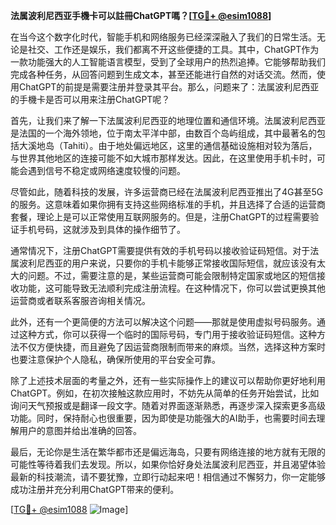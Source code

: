 **法属波利尼西亚手機卡可以註冊ChatGPT嗎？[[TG💪+ @esim1088](https://t.me/s/esim1088)]**

在当今这个数字化时代，智能手机和网络服务已经深深融入了我们的日常生活。无论是社交、工作还是娱乐，我们都离不开这些便捷的工具。其中，ChatGPT作为一款功能强大的人工智能语言模型，受到了全球用户的热烈追捧。它能够帮助我们完成各种任务，从回答问题到生成文本，甚至还能进行自然的对话交流。然而，使用ChatGPT的前提是需要注册并登录其平台。那么，问题来了：法属波利尼西亚的手機卡是否可以用来注册ChatGPT呢？

首先，让我们来了解一下法属波利尼西亚的地理位置和通信环境。法属波利尼西亚是法国的一个海外领地，位于南太平洋中部，由数百个岛屿组成，其中最著名的包括大溪地岛（Tahiti）。由于地处偏远地区，这里的通信基础设施相对较为落后，与世界其他地区的连接可能不如大城市那样发达。因此，在这里使用手机卡时，可能会遇到信号不稳定或网络速度较慢的问题。

尽管如此，随着科技的发展，许多运营商已经在法属波利尼西亚推出了4G甚至5G的服务。这意味着如果你拥有支持这些网络标准的手机，并且选择了合适的运营商套餐，理论上是可以正常使用互联网服务的。但是，注册ChatGPT的过程需要验证手机号码，这就涉及到具体的操作细节了。

通常情况下，注册ChatGPT需要提供有效的手机号码以接收验证码短信。对于法属波利尼西亚的用户来说，只要你的手机卡能够正常接收国际短信，就应该没有太大的问题。不过，需要注意的是，某些运营商可能会限制特定国家或地区的短信接收功能，这可能导致无法顺利完成注册流程。在这种情况下，你可以尝试更换其他运营商或者联系客服咨询相关情况。

此外，还有一个更简便的方法可以解决这个问题——那就是使用虚拟号码服务。通过这种方式，你可以获得一个临时的国际号码，专门用于接收验证码短信。这种方法不仅方便快捷，而且避免了因运营商限制而带来的麻烦。当然，选择这种方案时也要注意保护个人隐私，确保所使用的平台安全可靠。

除了上述技术层面的考量之外，还有一些实际操作上的建议可以帮助你更好地利用ChatGPT。例如，在初次接触这款应用时，不妨先从简单的任务开始尝试，比如询问天气预报或是翻译一段文字。随着对界面逐渐熟悉，再逐步深入探索更多高级功能。同时，保持耐心也很重要，因为即使是功能强大的AI助手，也需要时间去理解用户的意图并给出准确的回答。

最后，无论你是生活在繁华都市还是偏远海岛，只要有网络连接的地方就有无限的可能性等待着我们去发现。所以，如果你恰好身处法属波利尼西亚，并且渴望体验最新的科技潮流，请不要犹豫，立即行动起来吧！相信通过不懈努力，你一定能够成功注册并充分利用ChatGPT带来的便利。

[[TG💪+ @esim1088](https://t.me/s/esim1088) ![Image](https://i.postimg.cc/4NQfJmqS/Snipaste-2025-05-13-00-14-12.png)]